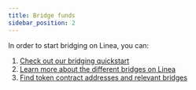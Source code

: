 ```yaml
---
title: Bridge funds
sidebar_position: 2
---
```


In order to start bridging on Linea, you can:

1. [Check out our bridging quickstart](/use-mainnet/bridges-of-linea#quickstart)
1. [Learn more about the different bridges on Linea](/use-mainnet/bridges-of-linea#the-linea-bridge-ecosystem)
1. [Find token contract addresses and relevant bridges](/use-mainnet/info-contracts#token-contract-addresses-and-bridges)
